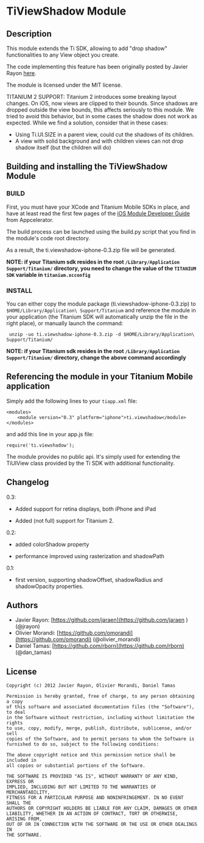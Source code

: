 # TiViewShadow Module

## Description

This module extends the Ti SDK, allowing to add "drop shadow" functionalities to any View object you create.

The code implementing this feature has been originally posted by Javier Rayon [here](http://developer.appcelerator.com/question/130784/trick-drop-real-shadows-in-titanium-ios). 

The module is licensed under the MIT license.


TITANIUM 2 SUPPORT: Titanium 2 introduces some breaking layout changes. On iOS, now views are clipped to their bounds. Since shadows are dropped outside the view bounds, this affects seriously to this module. We tried to avoid this behavior, but in some cases the shadow does not work as expected. While we find a solution, consider that in these cases:

- Using Ti.UI.SIZE in a parent view, could cut the shadows of its children.
- A view with solid background and with children views can not drop shadow itself (but the children will do)


## Building and installing the TiViewShadow Module ##

### BUILD ###

First, you must have your XCode and Titanium Mobile SDKs in place, and have at least read the first few pages of the [iOS Module Developer Guide](https://wiki.appcelerator.org/display/guides/iOS+Module+Development+Guide) from Appcelerator.

The build process can be launched using the build.py script that you find in the module's code root directory. 

As a result, the ti.viewshadow-iphone-0.3.zip file will be generated. 

**NOTE: if your Titanium sdk resides in the root `/Library/Application Support/Titanium/` directory, you need to change the value of the `TITANIUM SDK` variable in `titanium.xcconfig`**


### INSTALL ###
You can either copy the module package (ti.viewshadow-iphone-0.3.zip) to `$HOME/Library/Application\ Support/Titanium` and reference the module in your application (the Titanium SDK will automatically unzip the file in the right place), or manually launch the command:

     unzip -uo ti.viewshadow-iphone-0.3.zip -d $HOME/Library/Application\ Support/Titanium/


**NOTE: if your Titanium sdk resides in the root `/Library/Application Support/Titanium/` directory, change the above command accordingly**

## Referencing the module in your Titanium Mobile application ##

Simply add the following lines to your `tiapp.xml` file:
    
    <modules>
        <module version="0.3" platform="iphone">ti.viewshadow</module> 
    </modules>

and add this line in your app.js file:

	require('ti.viewshadow');

The module provides no public api. It's simply used for extending the TiUIView class provided by the Ti SDK with additional functionality.

## Changelog

0.3:

 - Added support for retina displays, both iPhone and iPad

 - Added (not full) support for Titanium 2. 

0.2:

 - added colorShadow property

 - performance improved using rasterization and shadowPath

0.1:

 - first version, supporting shadowOffset, shadowRadius and shadowOpacity properties.

## Authors
* Javier Rayon: [https://github.com/jaraen](https://github.com/jaraen ) (@jrayon)
* Olivier Morandi: [https://github.com/omorandi](https://github.com/omorandi) (@olivier_morandi)
* Daniel Tamas: [https://github.com/rborn](https://github.com/rborn) (@dan_tamas)


## License

    Copyright (c) 2012 Javier Rayon, Olivier Morandi, Daniel Tamas

    Permission is hereby granted, free of charge, to any person obtaining a copy
    of this software and associated documentation files (the "Software"), to deal
    in the Software without restriction, including without limitation the rights
    to use, copy, modify, merge, publish, distribute, sublicense, and/or sell
    copies of the Software, and to permit persons to whom the Software is
    furnished to do so, subject to the following conditions:

    The above copyright notice and this permission notice shall be included in
    all copies or substantial portions of the Software.

    THE SOFTWARE IS PROVIDED "AS IS", WITHOUT WARRANTY OF ANY KIND, EXPRESS OR
    IMPLIED, INCLUDING BUT NOT LIMITED TO THE WARRANTIES OF MERCHANTABILITY,
    FITNESS FOR A PARTICULAR PURPOSE AND NONINFRINGEMENT. IN NO EVENT SHALL THE
    AUTHORS OR COPYRIGHT HOLDERS BE LIABLE FOR ANY CLAIM, DAMAGES OR OTHER
    LIABILITY, WHETHER IN AN ACTION OF CONTRACT, TORT OR OTHERWISE, ARISING FROM,
    OUT OF OR IN CONNECTION WITH THE SOFTWARE OR THE USE OR OTHER DEALINGS IN
    THE SOFTWARE.